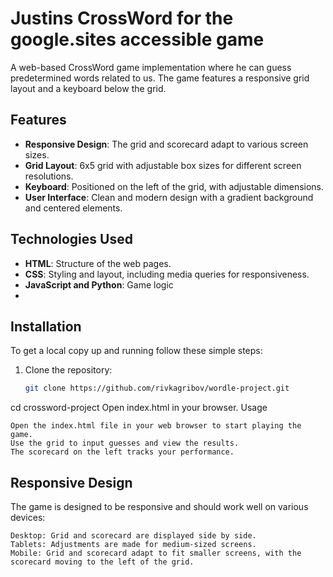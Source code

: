 # Justins CrossWord for the google.sites accessible game

A web-based CrossWord game implementation where he can guess predetermined words related to us. The game features a responsive grid layout and a keyboard below the grid.

## Features

- **Responsive Design**: The grid and scorecard adapt to various screen sizes.
- **Grid Layout**: 6x5 grid with adjustable box sizes for different screen resolutions.
- **Keyboard**: Positioned on the left of the grid, with adjustable dimensions.
- **User Interface**: Clean and modern design with a gradient background and centered elements.

## Technologies Used

- **HTML**: Structure of the web pages.
- **CSS**: Styling and layout, including media queries for responsiveness.
- **JavaScript and Python**: Game logic
- 

## Installation

To get a local copy up and running follow these simple steps:

1. Clone the repository:
   ```bash
   git clone https://github.com/rivkagribov/wordle-project.git
cd crossword-project
Open index.html in your browser.
Usage

    Open the index.html file in your web browser to start playing the game.
    Use the grid to input guesses and view the results.
    The scorecard on the left tracks your performance.

## Responsive Design

The game is designed to be responsive and should work well on various devices:

    Desktop: Grid and scorecard are displayed side by side.
    Tablets: Adjustments are made for medium-sized screens.
    Mobile: Grid and scorecard adapt to fit smaller screens, with the scorecard moving to the left of the grid.
